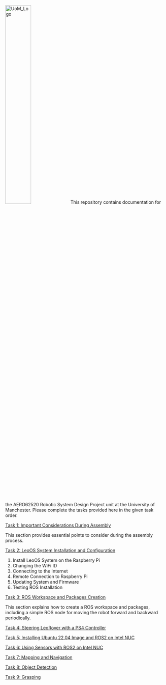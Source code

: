 
<img title="UoM_Logo"  src="/Images/Sensor/Uom.png"  width=40% height=auto>
This repository contains documentation for the AERO62520 Robotic System Design Project unit at the University of Manchester. Please complete the tasks provided here in the given task order.

[Task 1: Important Considerations During Assembly](Task01_Assembly)


This section provides essential points to consider during the assembly process.

[Task 2: LeoOS System Installation and Configuration](Task02_Robot_Software)


<ol>
<li>Install LeoOS System on the Raspberry Pi</li>
<li>Changing the WiFi ID</li>
<li>Connecting to the Internet</li>
<li>Remote Connection to Raspberry Pi</li>
<li>Updating System and Firmware</li>
<li>Testing ROS Installation</li>
</ol>

[Task 3: ROS Workspace and Packages Creation](Task03_Basic_ROS)

This section explains how to create a ROS workspace and packages, including a simple ROS node for moving the robot forward and backward periodically.

[Task 4: Steering LeoRover with a PS4 Controller](Task04_Steering_with_joystick)

[Task 5: Installing Ubuntu 22.04 Image and ROS2 on Intel NUC](Task05_Intel_NUC_Setup)

[Task 6: Using Sensors with ROS2 on Intel NUC](Task06_Using_Sensors)

[Task 7: Mapping and Navigation](Task07_Mapping_and_Navigation)

[Task 8: Object Detection](Task08_Object_Detection)

[Task 9: Grasping](Task09_Grasping)